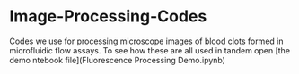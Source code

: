 # Image-Processing-Codes
Codes we use for processing microscope images of blood clots formed in microfluidic flow assays. To see how these are all used in tandem open [the demo ntebook file](Fluorescence Processing Demo.ipynb)
